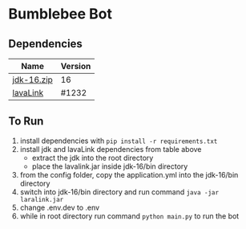 # Bumblebee Bot

## Dependencies
|      Name                 | Version  |
| --------------------- | -------- |
| [jdk-16.zip](https://jdk.java.net/archive/)            | 16 |
| [lavaLink](https://ci.fredboat.com/viewLog.html?buildId=lastSuccessful&buildTypeId=Lavalink_Build&tab=artifacts&guest=1) | #1232 |

## To Run
1. install dependencies with `pip install -r requirements.txt`
2. install jdk and lavaLink dependencies from table above
    - extract the jdk into the root directory
    - place the lavalink.jar inside jdk-16/bin directory
3. from the config folder, copy the application.yml into the jdk-16/bin directory
4. switch into jdk-16/bin directory and run command `java -jar laralink.jar`
5. change .env.dev to .env
6. while in root directory run command `python main.py` to run the bot